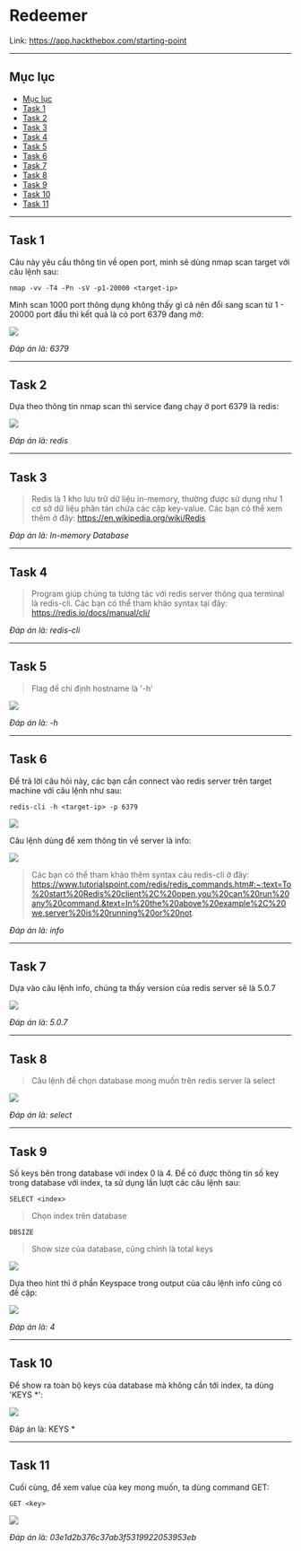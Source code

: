Redeemer
===

Link: https://app.hackthebox.com/starting-point

---
## Mục lục <a name="menu"></a>

* [Mục lục](#menu)
* [Task 1](#t1)
* [Task 2](#t2)
* [Task 3](#t3)
* [Task 4](#t4)
* [Task 5](#t5)
* [Task 6](#t6)
* [Task 7](#t7)
* [Task 8](#t8)
* [Task 9](#t9)
* [Task 10](#t10)
* [Task 11](#t11)

---
## Task 1 <a name="t1"></a>

Câu này yêu cầu thông tin về open port, mình sẽ dùng nmap scan target với câu lệnh sau:

```
nmap -vv -T4 -Pn -sV -p1-20000 <target-ip> 
```

Mình scan 1000 port thông dụng không thấy gì cả nên đổi sang scan từ 1 - 20000 port đầu thì kết quả là có port 6379 đang mở:

![](https://i.imgur.com/lryH1js.png)

*Đáp án là: 6379*

---
## Task 2 <a name="t2"></a>

Dựa theo thông tin nmap scan thì service đang chạy ở port 6379 là redis:

![](https://i.imgur.com/Ex5XhAp.png)

*Đáp án là: redis*

---
## Task 3 <a name="t3"></a>

> Redis là 1 kho lưu trữ dữ liệu in-memory, thường được sử dụng như 1 cơ sở dữ liệu phân tán chứa các cặp key-value. Các bạn có thể xem thêm ở đây: https://en.wikipedia.org/wiki/Redis

*Đáp án là: In-memory Database* 

---
## Task 4 <a name="t4"></a>

> Program giúp chúng ta tương tác với redis server thông qua terminal là redis-cli. Các bạn có thể tham khảo syntax tại đây: https://redis.io/docs/manual/cli/

*Đáp án là: redis-cli*

---
## Task 5 <a name="t5"></a>

> Flag để chỉ định hostname là '-h'

![](https://i.imgur.com/iSZP39k.png)

*Đáp án là: -h*

---
## Task 6 <a name="t6"></a>

Để trả lời câu hỏi này, các bạn cần connect vào redis server trên target machine với câu lệnh như sau:

```
redis-cli -h <target-ip> -p 6379
```

![](https://i.imgur.com/f1lNCPz.png)

Câu lệnh dùng để xem thông tin về server là info:

![](https://i.imgur.com/EvA2kwX.png)

> Các bạn có thể tham khảo thêm syntax cảu redis-cli ở đây: https://www.tutorialspoint.com/redis/redis_commands.htm#:~:text=To%20start%20Redis%20client%2C%20open,you%20can%20run%20any%20command.&text=In%20the%20above%20example%2C%20we,server%20is%20running%20or%20not.

*Đáp án là: info*

---
## Task 7 <a name="t7"></a>

Dựa vào câu lệnh info, chúng ta thấy version của redis server sẽ là 5.0.7

![](https://i.imgur.com/HXpUqL1.png)

*Đáp án là: 5.0.7*

---
## Task 8 <a name="t8"></a>

> Câu lệnh để chọn database mong muốn trên redis server là select

![](https://i.imgur.com/Bxdlm8B.png)

*Đáp án là: select*

---
## Task 9 <a name="t9"></a>

Số keys bên trong database với index 0 là 4. Để có được thông tin số key trong database với index, ta sử dụng lần lượt các câu lệnh sau:

```
SELECT <index>
```

> Chọn index trên database

```
DBSIZE
```

> Show size của database, cũng chính là total keys

![](https://i.imgur.com/RIW3xlF.png)

Dựa theo hint thì ở phần Keyspace trong output của câu lệnh info cũng có đề cập:

![](https://i.imgur.com/wD2QV57.png)

*Đáp án là: 4*

---
## Task 10 <a name="t10"></a>

Để show ra toàn bộ keys của database mà không cần tới index, ta dùng 'KEYS *':

![](https://i.imgur.com/xqWEodH.png)

Đáp án là: KEYS * 


---
## Task 11 <a name="t11"></a>

Cuối cùng, để xem value của key mong muốn, ta dùng command GET:

```
GET <key>
```

![](https://i.imgur.com/jP2HczA.png)

*Đáp án là: 03e1d2b376c37ab3f5319922053953eb*
